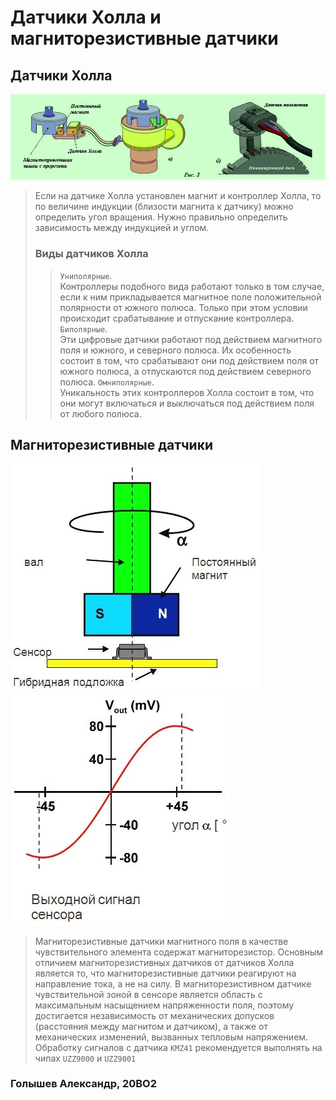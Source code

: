 # Датчики Холла и магниторезистивные датчики
## Датчики Холла
![](https://github.com/PSU-robot/Reports/blob/main/HallSensor.jpg?raw=true)
> Если на датчике Холла установлен магнит и контроллер Холла, то по величине индукции (близости магнита к датчику) можно определить угол вращения. Нужно правильно определить зависимость между индукцией и углом.
> ### Виды датчиков Холла
>> `Униполярные`.    
>> Контроллеры подобного вида работают только в том случае, если к ним прикладывается магнитное поле положительной полярности от южного полюса. Только при этом условии происходит срабатывание и отпускание контроллера.
>> `Биполярные`.     
>> Эти цифровые датчики работают под действием магнитного поля и южного, и северного полюса. Их особенность состоит в том, что срабатывают они под действием поля от южного полюса, а отпускаются под действием северного полюса.
>> `Омниполярные`.     
>> Уникальность этих контроллеров Холла состоит в том, что они могут включаться и выключаться под действием поля от любого полюса.
## Магниторезистивные датчики
![](https://github.com/PSU-robot/Reports/blob/main/MagnetoresistiveSensor.jpg?raw=true)
![](https://github.com/PSU-robot/Reports/blob/main/MagnetoresistiveSignal.jpg?raw=true)
> Магниторезистивные датчики магнитного поля в качестве чувствительного элемента содержат магниторезистор. Основным отличием магниторезистивных датчиков от датчиков Холла является то, что магниторезистивные датчики реагируют на направление тока, а не на силу. В магниторезистивном датчике чувствительной зоной в сенсоре является область с максимальным насыщением напряженности поля, поэтому достигается независимость от механических допусков (расстояния между магнитом и датчиком), а также от механических изменений, вызванных тепловым напряжением. Обработку сигналов с датчика `KMZ41` рекомендуется выполнять на чипах `UZZ9000` и `UZZ9001`
### Голышев Александр, 20ВО2
